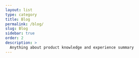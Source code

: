 ```yaml
---
layout: list
type: category
title: Blog
permalink: /blog/
slug: Blog
sidebar: true
order: 2
description: >
  Anything about product knowledge and experience summary
---
```

